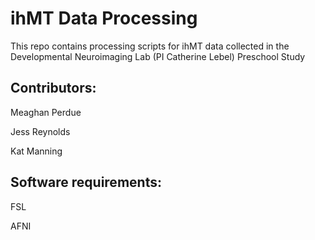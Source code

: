 # ihMT Data Processing

This repo contains processing scripts for ihMT data collected in the Developmental Neuroimaging Lab (PI Catherine Lebel) Preschool Study

## Contributors: 

Meaghan Perdue

Jess Reynolds

Kat Manning

## Software requirements:

FSL

AFNI
